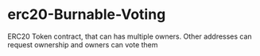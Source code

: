 # erc20-Burnable-Voting
ERC20 Token contract, that can has multiple owners. Other addresses can request ownership and owners can vote them
